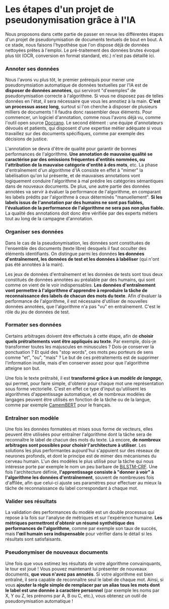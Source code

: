 # Les étapes d'un projet de pseudonymisation grâce à l'IA

Nous proposons dans cette partie de passer en revue les différentes étapes d'un projet de pseudonymisation de documents textuels de bout en bout. A ce stade, nous faisons l'hypothèse que l'on dispose déjà de données nettoyées prêtes à l'emploi. Le pré-traitement des données brutes évoqué plus tôt (OCR, conversion en format standard, etc.) n'est pas détaillé ici.

### Annoter ses données

Nous l'avons vu plus tôt, le premier prérequis pour mener une pseudonymsiation automatique de données textuelles par l'IA est de **disposer de données annotées**, qui serviront "d'exemples" de pseudonymisation correcte à l'algorithme. Si vous ne disposez pas de telles données en l'état, il sera nécessaire que vous les annotiez à la main. **C'est un processus assez long**, surtout si l'on cherche à disposer de plusieurs milliers de documents ! Il faudra donc rassembler deux éléments. Pour commencer, un logiciel d'annotation, comme nous l'avons déjà vu, comme l'outil open source [Doccano](http://doccano.herokuapp.com/). Le second élément : une équipe d'annotateurs dévoués et patients, qui disposent d'une expertise métier adéquate si vous travaillez sur des documents spécifiques, comme par exemple des décisions de justice.

L'annotation se devra d'être de qualité pour garantir de bonnes performances de l'algorithme. **Une annotation de mauvaise qualité se caractérise par des omissions fréquentes d'entités nommées, ou l'attribution de la mauvaise catégorie d'entité à des mots**, etc. La phase d'entraînement d'un algorithme d'IA consiste en effet à "mimer" la labélisation qu'on lui présente, et de mauvaises annotations vont logiquement conduire l'algorithme à mal prédire les catégories sémantiques dans de nouveaux documents. De plus, une autre partie des données annotées va servir à évaluer la performance de l'algorithme, en comparant les labels prédits par l'algorithme à ceux déterminés "manuellement". **Si les labels issus de l'annotation par des humains ne sont pas fiables, l'évaluation de la performance de l'algorithme ne sera pas non plus fiable.** La qualité des annotations doit donc être vérifiée par des experts métiers tout au long de la campagne d'annotation.

### Organiser ses données

Dans le cas de la pseudonymisation, les données sont constituées de l'ensemble des documents (texte libre) desquels il faut occulter des éléments identifiants. On distingue parmi les données **les données d'entraînement, les données de test et les données à labéliser** (qui n'ont pas été annotées à la main).

Les jeux de données d'entraînement et les données de tests sont tous deux constitués de données annotées au préalable par des humains, qui sont comme on vient de le voir indispensables. **Les données d'entraînement vont permettre à l'algorithme d'apprendre à reproduire la tâche de reconnaissance des labels de chacun des mots du texte**. Afin d'évaluer la performance de l'algorithme, il est nécessaire d'utiliser de nouvelles données annotées, que l'algorithme n'a pas "vu" en entraînement. C'est le rôle du jeu de données de test. 

### Formater ses données

Certains arbitrages doivent être effectués à cette étape, afin de **choisir quels prétraitements vont être appliqués au texte**. Par exemple, dois-je transformer toutes les majuscules en minuscules ? Dois-je conserver la ponctuation ? Et quid des "stop words", ces mots peu porteurs de sens comme "et", "ou", "mais" ? Le but de ces prétraitements est de supprimer l'information inutile, mais d'en conserver assez pour que l'algorithme atteigne son but.

Une fois le texte prétraité, il est **transformé grâce à un *modèle de langage***, qui permet, pour faire simple, d'obtenir pour chaque mot une représentation sous forme vectorielle. C'est en effet ce type d'input qu'utilisent les algorithmes d'appentissage automatique, et de nombreux modèles de langages peuvent être utilisés en fonction de la tâche ou de la langue, comme par exemple [CamemBERT](https://camembert-model.fr/) pour le français.

### Entraîner son modèle

Une fois les données formatées et mises sous forme de vecteurs, elles peuvent être utilisées pour entraîner l'algorithme dont la tâche sera de reconnaître le label de chacun des mots du texte. Là encore, **de nombreux arbitrages sont possibles pour choisir l'architecture à utiliser**. Les solutions les plus performantes aujourd'hui s'appuient sur des réseaux de neurones profonds, et dont le principe est de mimer des mécanismes du cerveau humain. L'un des modèles le plus utilisé pour la tâche qui nous intéresse porte par exemple le nom un peu barbare de [BiLSTM-CRF](https://arxiv.org/abs/1508.01991). Une fois l'architecture définie, **l'apprentissage consiste à "donner à voir" à l'algorithme les données d'entraînement**, souvent de nombreuses fois d'affilée, afin que celui-ci ajuste ses paramètres pour effectuer au mieux la tâche de reconnaissance du label correspondant à chaque mot.

### Valider ses résultats

La validation des performances du modèle est un double processus qui repose à la fois sur l'analyse de métriques et sur l'expérience humaine. **Les métriques permettront d'obtenir un résumé synthétique des performances de l'algorithme**, comme par exemple son taux de succès, mais **l'œil humain sera indispensable** pour vérifier dans le détail si les résultats sont satisfaisants.

### Pseudonymiser de nouveaux documents

Une fois que vous estimez les résultats de votre algorithme convainquants, le tour est joué ! Vous pouvez maintenant lui présenter de nouveaux documents, **que vous n'avez pas annotés**. Si votre algorithme est bien entraîné, il sera capable de reconnaître seul le label de chaque mot. Ainsi, si vous **ajouter la règle simple de remplacer par un alias tous les mots dont le label est une donnée à caractère personnel** (par exemple les noms par X, Y ou Z, les prénoms par A, B ou C, etc.), vous obtenez un outil de pseudonymisation automatique !

